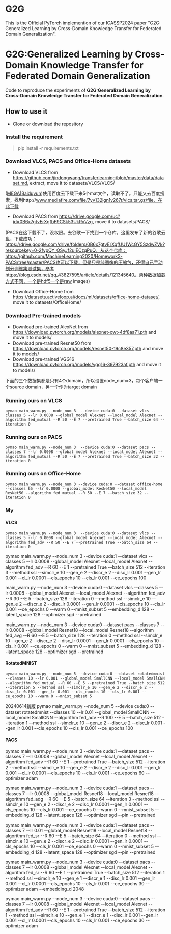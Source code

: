 # G2G
This is the Official PyTorch implemention of our ICASSP2024 paper "G2G: Generalized Learning by Cross-Domain Knowledge Transfer for Federated Domain Generalization".

# G2G:Generalized Learning by Cross-Domain Knowledge Transfer for Federated Domain Generalization
Code to reproduce the experiments of **G2G:Generalized Learning by Cross-Domain Knowledge Transfer for Federated Domain Generalization**.
## How to use it
* Clone or download the repository
### Install the requirement
 >  pip install -r requirements.txt
### Download VLCS, PACS and Office-Home datasets
* Download VLCS from https://github.com/jindongwang/transferlearning/blob/master/data/dataset.md, extract, move it to datasets/VLCS/VLCS/

([MEGA](https://mega.nz/#F!gTJxGTJK!w9UJjZVq3ClqGj4mBDmT4A)|[Baiduyun](https://pan.baidu.com/s/1nuNiJ0l))使用百度云下载下来5个mat文件，读取不了。只能又去百度搜索，找到http://www.mediafire.com/file/7yv132lgn1v267r/vlcs.tar.gz/file，在此下载

* Download PACS from https://drive.google.com/uc?id=0B6x7gtvErXgfbF9CSk53UkRxVzg, move it to datasets/PACS/

(PACS在这下载不了，没权限。去谷歌一下找到一个仓库，这里发布了新的谷歌云盘，下载成功：https://drive.google.com/drive/folders/0B6x7gtvErXgfUU1WcGY5SzdwZVk?resourcekey=0-2fvpQY_QSyJf2uIECzqPuQ，从这个仓库：https://github.com/MachineLearning2020/Homework3-PACS/tree/master/PACS也可以下载，但是只是纯图像的压缩包，还得自己手动划分训练集测试集，参考https://blog.csdn.net/qq_43827595/article/details/121345640。两种数据加载方式不同，一个是hdf5一个是raw images)

* Download Office-Home from https://datasets.activeloop.ai/docs/ml/datasets/office-home-dataset/, move it to datasets/OfficeHome/
### Download Pre-trained models
* Download pre-trained AlexNet from https://download.pytorch.org/models/alexnet-owt-4df8aa71.pth and move it to models/
* Download pre-trained Resnet50 from https://download.pytorch.org/models/resnet50-19c8e357.pth and move it to models/
* Download pre-trained VGG16 https://download.pytorch.org/models/vgg16-397923af.pth and move it to models/


下面的三个数据集都是只有4个domain，所以设置node_num=3，每个客户端一个source domain，另一个作为target domain
### Running ours on VLCS
``` 
pymao main_warm.py --node_num 3  --device cuda:0 --dataset vlcs --classes 5 --lr 0.0008 --global_model Alexnet --local_model Alexnet --algorithm fed_mutual --R 50 --E 7 --pretrained True --batch_size 64 --iteration 0 
```
### Running ours on PACS
``` 
pymao main_warm.py --node_num 3  --device cuda:0 --dataset pacs --classes 7 --lr 0.0008 --global_model Alexnet --local_model Alexnet --algorithm fed_mutual --R 50 --E 7 --pretrained True --batch_size 32 --iteration 0 
```
### Running ours on Office-Home
``` 
pymao main_warm.py --node_num 3 --device cuda:0 --dataset office-home --classes 65 --lr 0.0008 --global_model ResNet50 --local_model ResNet50 --algorithm fed_mutual --R 50 --E 7 --batch_size 32 --iteration 0 
```

### My

#### VLCS
```
pymao main_warm.py --node_num 3  --device cuda:0 --dataset vlcs --classes 5 --lr 0.0008 --global_model Alexnet --local_model Alexnet --algorithm fed_adv --R 50 --E 7 --pretrained True --batch_size 64 --iteration 0  
```

pymao main_warm.py --node_num 3  --device cuda:1 --dataset vlcs --classes 5 --lr 0.0008 --global_model Alexnet --local_model Alexnet --algorithm fed_adv --R 60 --E 1 --pretrained True --batch_size 512 --iteration 3 --method ssl --simclr_e 10 --gen_e 2 --discr_e 2 --disc_lr 0.001 --gen_lr 0.001 --cl_lr 0.0001 --cls_epochs 10 --cls_lr 0.001 --ce_epochs 100

main_warm.py --node_num 3 --device cuda:0 --dataset vlcs --classes 5 --lr 0.0008 --global_model Alexnet --local_model Alexnet --algorithm fed_adv --R 30 --E 5 --batch_size 128 --iteration 0 --method ssl --simclr_e 10 --gen_e 2 --discr_e 2 --disc_lr 0.0001 --gen_lr 0.0001 --cls_epochs 10 --cls_lr 0.001 --ce_epochs 0 --warm 0 --mnist_subset 5 --embedding_d 128 --latent_space 128 --optimizer sgd --pretrained

main_warm.py --node_num 3 --device cuda:0 --dataset pacs --classes 7 --lr 0.0008 --global_model Resnet18 --local_model Resnet18 --algorithm fed_avg --R 60 --E 5 --batch_size 128 --iteration 0 --method ssl --simclr_e 10 --gen_e 2 --discr_e 2 --disc_lr 0.0001 --gen_lr 0.0001 --cls_epochs 10 --cls_lr 0.001 --ce_epochs 0 --warm 0 --mnist_subset 5 --embedding_d 128 --latent_space 128 --optimizer sgd --pretrained

#### RotatedMNIST

```
pymao main_warm.py --node_num 5 --device cuda:0 --dataset rotatedmnist --classes 10 --lr 0.001 --global_model SmallCNN --local_model SmallCNN --algorithm fed_mutual --R 60 --E 5 --pretrained True --batch_size 512 --iteration 5 --method ssl --simclr_e 10 --gen_e 2 --discr_e 2 --disc_lr 0.001 --gen_lr 0.001 --cls_epochs 10 --cls_lr 0.001 --ce_epochs 10 --warm 0 --mnist_subset 5
```

20240614新版
pymao main_warm.py --node_num 5  --device cuda:0 --dataset rotatedmnist --classes 10 --lr 0.01 --global_model SmallCNN --local_model SmallCNN --algorithm fed_adv --R 100 --E 5  --batch_size 512 --iteration 1 --method ssl --simclr_e 10 --gen_e 2 --discr_e 2 --disc_lr 0.001 --gen_lr 0.001 --cls_epochs 10 --cls_lr 0.001 --ce_epochs 100


#### PACS
pymao main_warm.py --node_num 3  --device cuda:1 --dataset pacs --classes 7 --lr 0.0008 --global_model Alexnet --local_model Alexnet --algorithm fed_adv --R 60 --E 1 --pretrained True --batch_size 512 --iteration 2 --method ssl --simclr_e 10 --gen_e 2 --discr_e 2 --disc_lr 0.001 --gen_lr 0.001 --cl_lr 0.0001 --cls_epochs 10 --cls_lr 0.001 --ce_epochs 60 --optimizer adam

pymao main_warm.py --node_num 3 --device cuda:1 --dataset pacs --classes 7 --lr 0.0008 --global_model Resnet18 --local_model Resnet18 --algorithm fed_adg --R 60 --E 5 --batch_size 64 --iteration 3 --method ssl --simclr_e 10 --gen_e 2 --discr_e 2 --disc_lr 0.0001 --gen_lr 0.0001 --cls_epochs 10 --cls_lr 0.001 --ce_epochs 0 --warm 0 --mnist_subset 5 --embedding_d 128 --latent_space 128 --optimizer sgd --pin --pretrained


pymao main_warm.py --node_num 3 --device cuda:1 --dataset pacs --classes 7 --lr 0.01 --global_model Resnet18 --local_model Resnet18 --algorithm fed_sr --R 60 --E 5 --batch_size 64 --iteration 0 --method ssl --simclr_e 10 --gen_e 2 --discr_e 2 --disc_lr 0.0001 --gen_lr 0.0001 --cls_epochs 10 --cls_lr 0.001 --ce_epochs 0 --warm 0 --mnist_subset 5 --embedding_d 128 --latent_space 128 --optimizer sgd --pin --pretrained





pymao main_warm.py --node_num 3  --device cuda:0 --dataset pacs --classes 7 --lr 0.0008 --global_model Alexnet --local_model Alexnet --algorithm fed_sr --R 60 --E 1 --pretrained True --batch_size 512 --iteration 1 --method ssl --simclr_e 10 --gen_e 1 --discr_e 1 --disc_lr 0.001 --gen_lr 0.001 --cl_lr 0.0001 --cls_epochs 10 --cls_lr 0.001 --ce_epochs 30 --optimizer adam --embedding_d 2048


pymao main_warm.py --node_num 3  --device cuda:0 --dataset pacs --classes 7 --lr 0.0008 --global_model Alexnet --local_model Alexnet --algorithm fed_adv --R 60 --E 1 --pretrained True --batch_size 512 --iteration 1 --method ssl --simclr_e 10 --gen_e 1 --discr_e 1 --disc_lr 0.001 --gen_lr 0.001 --cl_lr 0.0001 --cls_epochs 10 --cls_lr 0.001 --ce_epochs 30 --optimizer adam